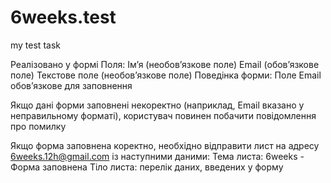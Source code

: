# 6weeks.test
my test task

Реалізовано у формі
Поля:
Ім’я (необов’язкове поле)
Email (обов’язкове поле)
Текстове поле (необов’язкове поле)
Поведінка форми:
Поле Email обов’язкове для заповнення

Якщо дані форми заповнені некоректно (наприклад, Email вказано у неправильному форматі), користувач повинен побачити повідомлення про помилку

Якщо форма заповнена коректно, необхідно відправити лист на адресу 6weeks.12h@gmail.com із наступними даними:
Тема листа: 6weeks - Форма заповнена
Тіло листа: перелік даних, введених у форму
